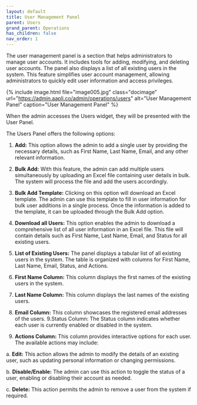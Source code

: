 ```yaml
---
layout: default
title: User Management Panel
parent: Users
grand_parent: Operations
has_children: false
nav_order: 1
---
```

The user management panel is a section that helps administrators to manage user accounts. It includes tools for adding, modifying, and deleting user accounts. The panel also displays a list of all existing users in the system. This feature simplifies user account management, allowing administrators to quickly edit user information and access privileges.

{% include image.html file="image005.jpg" class="docimage" url="https://admin.aapli.co/admin/operations/users" alt="User Management Panel" caption="User Management Panel" %}

When the admin accesses the Users widget, they will be presented with the User Panel.

The Users Panel offers the following options:

1. **Add:** This option allows the admin to add a single user by providing the necessary details, such as First Name, Last Name, Email, and any other relevant information.

2. **Bulk Add:** With this feature, the admin can add multiple users simultaneously by uploading an Excel file containing user details in bulk. The system will process the file and add the users accordingly.

3. **Bulk Add Template:** Clicking on this option will download an Excel template. The admin can use this template to fill in user information for bulk user additions in a single process. Once the information is added to the template, it can be uploaded through the Bulk Add option.

4. **Download all Users:** This option enables the admin to download a comprehensive list of all user information in an Excel file. This file will contain details such as First Name, Last Name, Email, and Status for all existing users.

5. **List of Existing Users:** The panel displays a tabular list of all existing users in the system. The table is organized with columns for First Name, Last Name, Email, Status, and Actions.

6. **First Name Column:** This column displays the first names of the existing users in the system.

7. **Last Name Column:** This column displays the last names of the existing users.

8. **Email Column:** This column showcases the registered email addresses of the users.
9.Status Column: The Status column indicates whether each user is currently enabled or disabled in the system.

10. **Actions Column:** This column provides interactive options for each user. The available actions may include:

a. **Edit:** This action allows the admin to modify the details of an existing user, such as updating personal information or changing permissions.

b. **Disable/Enable:** The admin can use this action to toggle the status of a user, enabling or disabling their account as needed.

c. **Delete:** This action permits the admin to remove a user from the system if required.